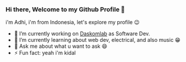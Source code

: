 ### Hi there, Welcome to my Github Profile 👋

i'm Adhi, i'm from Indonesia, let's explore my profile 😉

- 🔭 I’m currently working on [Daskomlab](https://github.com/Daskom-Lab) as Software Dev.
- 🌱 I’m currently learning about web dev, electrical, and also music 😁
- 💬 Ask me about what u want to ask 😄
- ⚡ Fun fact: yeah i'm kidal

